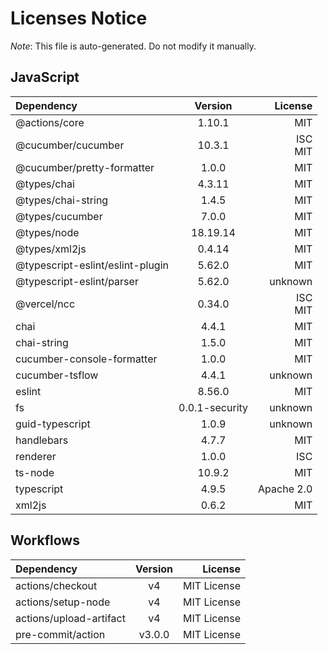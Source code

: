# Licenses Notice
*Note*: This file is auto-generated. Do not modify it manually.
## JavaScript
| Dependency | Version | License |
|:-----------|:-------:|--------:|
|@actions/core|1.10.1|MIT|
|@cucumber/cucumber|10.3.1|ISC<br/>MIT|
|@cucumber/pretty-formatter|1.0.0|MIT|
|@types/chai|4.3.11|MIT|
|@types/chai-string|1.4.5|MIT|
|@types/cucumber|7.0.0|MIT|
|@types/node|18.19.14|MIT|
|@types/xml2js|0.4.14|MIT|
|@typescript-eslint/eslint-plugin|5.62.0|MIT|
|@typescript-eslint/parser|5.62.0|unknown|
|@vercel/ncc|0.34.0|ISC<br/>MIT|
|chai|4.4.1|MIT|
|chai-string|1.5.0|MIT|
|cucumber-console-formatter|1.0.0|MIT|
|cucumber-tsflow|4.4.1|unknown|
|eslint|8.56.0|MIT|
|fs|0.0.1-security|unknown|
|guid-typescript|1.0.9|unknown|
|handlebars|4.7.7|MIT|
|renderer|1.0.0|ISC|
|ts-node|10.9.2|MIT|
|typescript|4.9.5|Apache 2.0|
|xml2js|0.6.2|MIT|
## Workflows
| Dependency | Version | License |
|:-----------|:-------:|--------:|
|actions/checkout|v4|MIT License|
|actions/setup-node|v4|MIT License|
|actions/upload-artifact|v4|MIT License|
|pre-commit/action|v3.0.0|MIT License|
